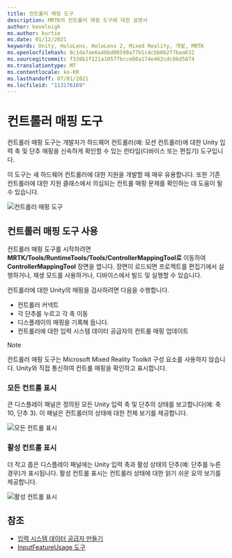 ```yaml
---
title: 컨트롤러 매핑 도구
description: MRTK의 컨트롤러 매핑 도구에 대한 설명서
author: keveleigh
ms.author: kurtie
ms.date: 01/12/2021
keywords: Unity, HoloLens, HoloLens 2, Mixed Reality, 개발, MRTK
ms.openlocfilehash: 8c1da7ae6a46bd00599a77b1c4cbb0b2f7baa632
ms.sourcegitcommit: f338b1f121a10577bcce08a174e462cdc86d5874
ms.translationtype: MT
ms.contentlocale: ko-KR
ms.lasthandoff: 07/01/2021
ms.locfileid: "113176169"
---
```

# <a name="controller-mapping-tool"></a>컨트롤러 매핑 도구

컨트롤러 매핑 도구는 개발자가 하드웨어 컨트롤러(예: 모션 컨트롤러)에 대한 Unity 입력 축 및 단추 매핑을 신속하게 확인할 수 있는 런타임(디바이스 또는 편집기) 도구입니다.

이 도구는 새 하드웨어 컨트롤러에 대한 지원을 개발할 때 매우 유용합니다. 또한 기존 컨트롤러에 대한 지원 클래스에서 의심되는 컨트롤 매핑 문제를 확인하는 데 도움이 될 수 있습니다.

![컨트롤러 매핑 도구](../images/controller-mapping-tool/ControllerMappingTool.png)

## <a name="using-the-controller-mapping-tool"></a>컨트롤러 매핑 도구 사용

컨트롤러 매핑 도구를 시작하려면 **MRTK/Tools/RuntimeTools/Tools/ControllerMappingTool로** 이동하여 **ControllerMappingTool** 장면을 엽니다. 장면이 로드되면 프로젝트를 편집기에서 실행하거나, 재생 모드를 사용하거나, 디바이스에서 빌드 및 실행할 수 있습니다.

컨트롤러에 대한 Unity의 매핑을 검사하려면 다음을 수행합니다.

- 컨트롤러 커넥트
- 각 단추를 누르고 각 축 이동
- 디스플레이의 매핑을 기록해 둡니다.
- 컨트롤러에 대한 입력 시스템 데이터 공급자의 컨트롤 매핑 업데이트

> [!NOTE]
> 컨트롤러 매핑 도구는 Microsoft Mixed Reality Toolkit 구성 요소를 사용하지 않습니다. Unity와 직접 통신하여 컨트롤 매핑을 확인하고 표시합니다.

### <a name="all-controls-display"></a>모든 컨트롤 표시

큰 디스플레이 패널은 정의된 모든 Unity 입력 축 및 단추의 상태를 보고합니다(예: 축 10, 단추 3). 이 패널은 컨트롤러의 상태에 대한 전체 보기를 제공합니다.

![모든 컨트롤 표시](../images/controller-mapping-tool/AllControls.png)

### <a name="active-controls-display"></a>활성 컨트롤 표시

더 작고 좁은 디스플레이 패널에는 Unity 입력 축과 활성 상태의 단추(예: 단추를 누른 경우)가 표시됩니다. 활성 컨트롤 표시는 컨트롤러 상태에 대한 읽기 쉬운 요약 보기를 제공합니다.

![활성 컨트롤 표시](../images/controller-mapping-tool/ActiveControls.png)

## <a name="see-also"></a>참조

- [입력 시스템 데이터 공급자 만들기](../input/create-data-provider.md)
- [InputFeatureUsage 도구](input-feature-usage-tool.md)
